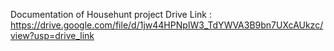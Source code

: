 Documentation of Househunt project
Drive Link : https://drive.google.com/file/d/1jw44HPNpIW3_TdYWVA3B9bn7UXcAUkzc/view?usp=drive_link 
